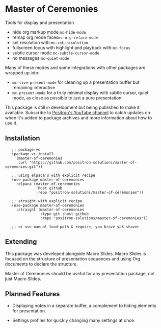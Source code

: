 # Master of Ceremonies

Tools for display and presentation

- hide org markup mode `mc-hide-mode`
- remap org mode faces`mc-org-reface-mode`
- set resolution with `mc-set-resolution`
- fullscreen focus with highlight and playback with `mc-focus`
- subtle cursor mode `mc-subtle-cursor-mode`
- no messages `mc-quiet-mode`

Many of these modes and some integrations with other packages are wrapped up
into:

- `mc-live-present-mode` for cleaning up a presentation buffer but remaining
  interactive
- `mc-present-mode` for a truly minimal display with subtle cursor, quiet mode,
  as close as possible to just a pure presentation

This package is still in development but being published to make it available.
Subscribe to [Positron's YouTube
channel](https://www.youtube.com/@Positron-gv7do) to catch updates on when it's
added to package archives and more information about how to use it.

## Installation

```elisp
   ;; package-vc
   (package-vc-install
    '(master-of-ceremonies
      :url "https://github.com/positron-solutions/master-of-ceremonies.git"))

   ;; using elpaca's with explicit recipe
   (use-package master-of-ceremonies
     :elpaca (master-of-ceremonies 
              :host github
              :repo "positron-solutions/master-of-ceremonies"))

   ;; straight with explicit recipe
   (use-package master-of-ceremonies
     :straight (master-of-ceremonies 
                :type git :host github
                :repo "positron-solutions/master-of-ceremonies"))

   ;; or use manual load-path & require, you brave yak shaver
```

## Extending

This package was developed alongside Macro Slides.  Macro Slides is focused on
the structure of presentation sequences and using Org documents to declare the
structure.

Master of Ceremonies should be useful for any presentation package, not just
Macro Slides.

## Planned Features

- Displaying notes in a separate buffer, a complement to hiding elements for
  presentation.
  
- Settings profiles for quickly changing many settings at once.

